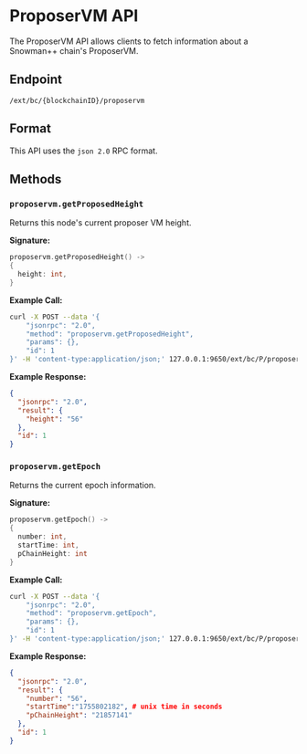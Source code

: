 # ProposerVM API

The ProposerVM API allows clients to fetch information about a Snowman++ chain's ProposerVM.

## Endpoint

```text
/ext/bc/{blockchainID}/proposervm
```

## Format

This API uses the `json 2.0` RPC format.

## Methods

### `proposervm.getProposedHeight`

Returns this node's current proposer VM height.

**Signature:**

```go
proposervm.getProposedHeight() ->
{
  height: int,
}
```

**Example Call:**

```sh
curl -X POST --data '{
    "jsonrpc": "2.0",
    "method": "proposervm.getProposedHeight",
    "params": {},
    "id": 1
}' -H 'content-type:application/json;' 127.0.0.1:9650/ext/bc/P/proposervm
```

**Example Response:**

```json
{
  "jsonrpc": "2.0",
  "result": {
    "height": "56"
  },
  "id": 1
}
```

### `proposervm.getEpoch`

Returns the current epoch information.

**Signature:**

```go
proposervm.getEpoch() ->
{
  number: int,
  startTime: int,
  pChainHeight: int
}
```

**Example Call:**

```sh
curl -X POST --data '{
    "jsonrpc": "2.0",
    "method": "proposervm.getEpoch",
    "params": {},
    "id": 1
}' -H 'content-type:application/json;' 127.0.0.1:9650/ext/bc/P/proposervm
```

**Example Response:**

```json
{
  "jsonrpc": "2.0",
  "result": {
    "number": "56",
    "startTime":"1755802182", # unix time in seconds
    "pChainHeight": "21857141"
  },
  "id": 1
}
```
